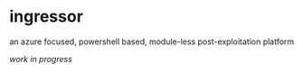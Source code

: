 # ingressor
an azure focused, powershell based, module-less post-exploitation platform

*work in progress*